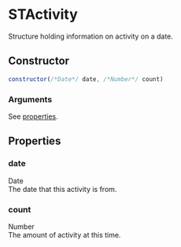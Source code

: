 # STActivity
Structure holding information on activity on a date.

## Constructor
```js
constructor(/*Date*/ date, /*Number*/ count)
```
### Arguments
See [properties](#properties).

## Properties
### date
Date<br/>
The date that this activity is from.
### count
Number<br/>
The amount of activity at this time.
